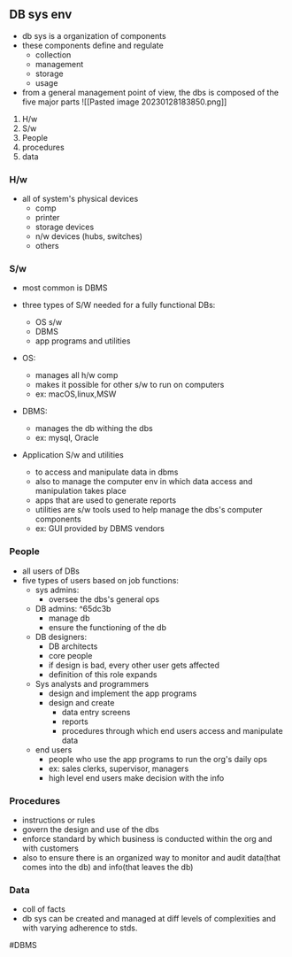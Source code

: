 ## DB sys env
- db sys is a organization of components
- these components define and regulate
	- collection
	- management
	- storage
	- usage
- from a general management point of view, the dbs is composed of the five major parts
![[Pasted image 20230128183850.png]]
1. H/w
2. S/w
3. People
4. procedures
5. data

### H/w
- all of system's physical devices
	- comp
	- printer
	- storage devices
	- n/w devices (hubs, switches)
	- others
### S/w
- most common is DBMS
- three types of S/W needed for a fully functional DBs:
	- OS s/w
	- DBMS
	- app programs and utilities

- OS: 
	- manages all h/w comp
	- makes it possible for other s/w to run on computers
	- ex: macOS,linux,MSW
- DBMS:
	- manages the db withing the dbs
	- ex: mysql, Oracle
- Application S/w and utilities
	- to access and manipulate data in dbms
	- also to manage the computer env in which data access and manipulation takes place
	- apps that are used to generate reports
	- utilities are s/w tools used to help manage the dbs's computer components
	- ex: GUI provided by DBMS vendors
### People
- all users of DBs
- five types of users based on job functions:
	- sys admins:
		- oversee the dbs's general ops
	- DB admins: ^65dc3b
		- manage db
		- ensure the functioning of the db
	- DB designers:
		- DB architects
		- core people
		- if design is bad, every other user gets affected
		- definition of this role expands
	- Sys analysts and programmers
		- design and implement the app programs
		- design and create
			- data entry screens
			- reports
			- procedures through which end users access and manipulate data
	- end users
		- people who use the app programs to run the org's daily ops
		- ex: sales clerks, supervisor, managers
		- high level end users make decision with the info

### Procedures
- instructions or rules
- govern the design and use of the dbs
- enforce standard by which business is conducted within the org and with customers
- also to ensure there is an organized way to monitor and audit data(that comes into the db) and info(that leaves the db)

### Data
- coll of facts
- db sys can be created and managed at diff levels of complexities and with varying adherence to stds.


#DBMS